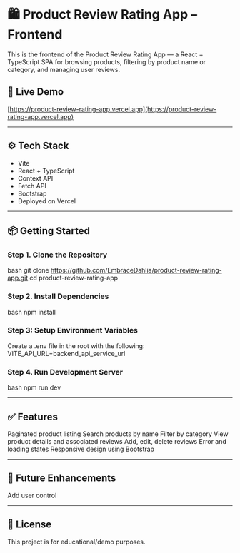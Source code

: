 # 🛍️ Product Review Rating App – Frontend

This is the frontend of the Product Review Rating App — a React + TypeScript SPA for browsing products, filtering by product name or category, and managing user reviews.

## 🔗 Live Demo

[https://product-review-rating-app.vercel.app](https://product-review-rating-app.vercel.app)

---

## ⚙️ Tech Stack

- Vite
- React + TypeScript
- Context API
- Fetch API
- Bootstrap
- Deployed on Vercel

---

## 📦 Getting Started

### Step 1. Clone the Repository
bash
git clone https://github.com/EmbraceDahlia/product-review-rating-app.git
cd product-review-rating-app

### Step 2. Install Dependencies
bash
npm install

### Step 3: Setup Environment Variables
Create a .env file in the root with the following:
VITE_API_URL=backend_api_service_url

### Step 4. Run Development Server
bash
npm run dev

---

## ✅ Features

Paginated product listing
Search products by name
Filter by category
View product details and associated reviews
Add, edit, delete reviews
Error and loading states
Responsive design using Bootstrap

---

## 🧪 Future Enhancements
Add user control

---

## 📄 License
This project is for educational/demo purposes.